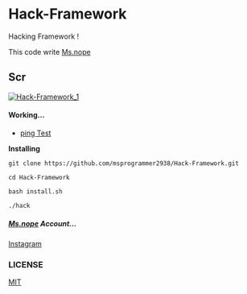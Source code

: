# Hack-Framework
Hacking Framework !

This code write [Ms.nope](https://github.com/msprogrammer2938)

## Scr
[![Hack-Framework_1](https://user-images.githubusercontent.com/78996423/120571947-61031b80-c430-11eb-9b6a-6443dec23385.jpeg)](https://github.com/msprogrammer2938/Hack-Framework)

#### Working...
- [ping Test](https://en.wikipedia.org/wiki/Ping_(networking_utility))

**Installing**
```
git clone https://github.com/msprogrammer2938/Hack-Framework.git

cd Hack-Framework

bash install.sh

./hack
```

##### [Ms.nope](https://github.com/msprogrammer2938) Account...
[Instagram](https://instagram.com/programmer2938)

### LICENSE
[MIT](https://github.com/msprogrammer2938/Hack-Framework/blob/main/LICENSE)
